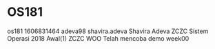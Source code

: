 # OS181
os181 1606831464 adeva98 shavira.adeva Shavira Adeva
ZCZC Sistem Operasi 2018 Awal(1)
ZCZC WOO Telah mencoba demo week00
